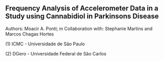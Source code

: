 ## Frequency Analysis of Accelerometer Data in a Study using Cannabidiol in Parkinsons Disease

Authors: Moacir A. Ponti; 
in Collaboration with: Stephanie Martins and Marcos Chagas Hortes

(1) ICMC - Universidade de São Paulo

(2) DGero - Universidade Federal de São Carlos

